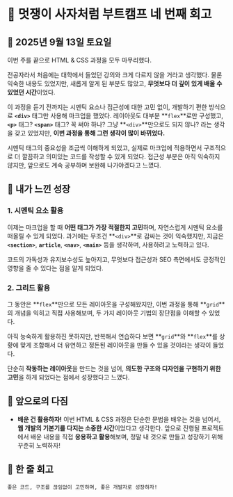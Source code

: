 # 🦁 멋쟁이 사자처럼 부트캠프 네 번째 회고

## 📅 2025년 9월 13일 토요일

이번 주를 끝으로 HTML & CSS 과정을 모두 마무리했다.

전공자라서 처음에는 대학에서 들었던 강의와 크게 다르지 않을 거라고 생각했다. 물론 익숙한 내용도 있었지만, 새롭게 알게 된 부분도 많았고, **무엇보다 더 깊이 있게 배울 수 있었던 시간**이었다.

이 과정을 듣기 전까지는 시멘틱 요소나 접근성에 대한 고민 없이, 개발하기 편한 방식으로 **`<div>`** 태그만 사용해 마크업을 했었다. 레이아웃도 대부분 **`flex`**로만 구성했고, **`<p>`** 태그? **`<span>`** 태그? 꼭 써야 하나? 그냥 **`<div>`**만으로도 되지 않나? 라는 생각을 갖고 있었지만, **이번 과정을 통해 그런 생각이 많이 바뀌었다.**

시멘틱 태그의 중요성을 조금씩 이해하게 되었고, 실제로 마크업에 적용하면서 구조적으로 더 깔끔하고 의미있는 코드를 작성할 수 있게 되었다. 접근성 부분은 아직 익숙하지 않지만, 앞으로도 계속 공부하며 보완해 나가야겠다고 느꼈다.

## 🌱 내가 느낀 성장

### 1. 시멘틱 요소 활용

이제는 마크업을 할 때 **어떤 태그가 가장 적절한지 고민**하며, 자연스럽게 시멘틱 요소를 떠올릴 수 있게 되었다. 과거에는 무조건 **`<div>`**로 감싸는 것이 익숙했지만, 지금은 **`<section>`**, **`article`**, **`<nav>`**, **`<main>`** 등을 생각하며, 사용하려고 노력하고 있다.

코드의 가독성과 유지보수성도 높아지고, 무엇보다 접근성과 SEO 측면에서도 긍정적인 영향을 줄 수 있다는 점을 알게 되었다.

### 2. 그리드 활용

그 동안은 **`flex`**만으로 모든 레이아웃을 구성해왔지만, 이번 과정을 통해 **`grid`**의 개념을 익히고 직접 사용해보며, 두 가지 레이아웃 기법의 장단점을 이해할 수 있었다.

아직 능숙하게 활용하진 못하지만, 반복해서 연습하다 보면 **`grid`**와 **`flex`**를 상황에 맞게 조합해서 더 유연하고 정돈된 레이아웃을 만들 수 있을 것이라는 생각이 들었다.

단순히 **작동하는 레이아웃**을 만드는 것을 넘어, **의도한 구조와 디자인을 구현하기 위한 고민**을 하게 되었다는 점에서 성장했다고 느꼈다.

## 💪 앞으로의 다짐

- **배운 건 활용하자!** 이번 HTML & CSS 과정은 단순한 문법을 배우는 것을 넘어서, **웹 개발의 기본기를 다지는 소중한 시간**이었다고 생각한다. 앞으로 진행될 프로젝트에서 배운 내용을 직접 **응용하고 활용**해보며, 정말 내 것으로 만들고 성장하기 위해 꾸준히 노력하자!

## 💬 한 줄 회고

`좋은 코드, 구조를 끊임없이 고민하며, 좋은 개발자로 성장하자!`
